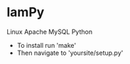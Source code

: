 lamPy
=====

Linux Apache MySQL Python

 * To install run
   'make'
 * Then navigate to
   'yoursite/setup.py'

